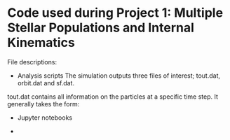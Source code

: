 # Code used during Project 1: Multiple Stellar Populations and Internal Kinematics

File descriptions:
- Analysis scripts
The simulation outputs three files of interest; tout.dat, orbit.dat and sf.dat.

tout.dat contains all information on the particles at a specific time step. It generally takes the form:


- Jupyter notebooks

- 
